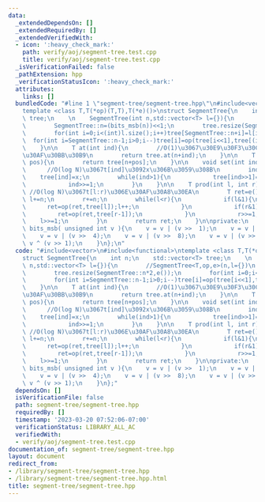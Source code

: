 ```yaml
---
data:
  _extendedDependsOn: []
  _extendedRequiredBy: []
  _extendedVerifiedWith:
  - icon: ':heavy_check_mark:'
    path: verify/aoj/segment-tree.test.cpp
    title: verify/aoj/segment-tree.test.cpp
  _isVerificationFailed: false
  _pathExtension: hpp
  _verificationStatusIcon: ':heavy_check_mark:'
  attributes:
    links: []
  bundledCode: "#line 1 \"segment-tree/segment-tree.hpp\"\n#include<vector>\n#include<functional>\n\
    template <class T,T(*op)(T,T),T(*e)()>\nstruct SegmentTree{\n    int n;\n    std::vector<T>\
    \ tree;\n    \n    SegmentTree(int n,std::vector<T> l={}){\n        //SegmentTree<T,op,e>(n,l={})\n\
    \        SegmentTree::n=(bits_msb(n))<<1;\n        tree.resize(SegmentTree::n*2,e());\n\
    \        for(int i=0;i<(int)l.size();i++)tree[SegmentTree::n+i]=l[i];\n      \
    \  for(int i=SegmentTree::n-1;i>0;i--)tree[i]=op(tree[i<<1],tree[(i<<1)+1]);\n\
    \    }\n\n    T at(int ind){\n        //O(1)\u3067\u30E9\u30F3\u30C0\u30E0\u30A2\
    \u30AF\u30BB\u30B9\n        return tree.at(n+ind);\n    }\n\n    T operator[](int\
    \ pos){\n        return tree[n+pos];\n    }\n\n    void set(int ind,T x){\n  \
    \      //O(log N)\u3067t[ind]\u3092x\u306B\u3059\u308B\n        ind+=n;\n    \
    \    tree[ind]=x;\n        while(ind>1){\n            tree[ind>>1]=op(tree[ind],tree[ind^1]);\n\
    \            ind>>=1;\n        }\n    }\n\n    T prod(int l, int r){\n       \
    \ //O(log N)\u3067t[l:r)\u306E\u30AF\u30A8\u30EA\n        T ret=e();\n       \
    \ l+=n;\n        r+=n;\n        while(l<r){\n            if(l&1){\n          \
    \      ret=op(ret,tree[l]);l++;\n            }\n            if(r&1){\n       \
    \         ret=op(ret,tree[r-1]);\n            }\n            r>>=1;\n        \
    \    l>>=1;\n        }\n        return ret;\n    }\n\nprivate:\n    unsigned int\
    \ bits_msb( unsigned int v ){\n    v = v | (v >>  1);\n    v = v | (v >>  2);\n\
    \    v = v | (v >>  4);\n    v = v | (v >>  8);\n    v = v | (v >> 16);\n    return\
    \ v ^ (v >> 1);\n    }\n};\n"
  code: "#include<vector>\n#include<functional>\ntemplate <class T,T(*op)(T,T),T(*e)()>\n\
    struct SegmentTree{\n    int n;\n    std::vector<T> tree;\n    \n    SegmentTree(int\
    \ n,std::vector<T> l={}){\n        //SegmentTree<T,op,e>(n,l={})\n        SegmentTree::n=(bits_msb(n))<<1;\n\
    \        tree.resize(SegmentTree::n*2,e());\n        for(int i=0;i<(int)l.size();i++)tree[SegmentTree::n+i]=l[i];\n\
    \        for(int i=SegmentTree::n-1;i>0;i--)tree[i]=op(tree[i<<1],tree[(i<<1)+1]);\n\
    \    }\n\n    T at(int ind){\n        //O(1)\u3067\u30E9\u30F3\u30C0\u30E0\u30A2\
    \u30AF\u30BB\u30B9\n        return tree.at(n+ind);\n    }\n\n    T operator[](int\
    \ pos){\n        return tree[n+pos];\n    }\n\n    void set(int ind,T x){\n  \
    \      //O(log N)\u3067t[ind]\u3092x\u306B\u3059\u308B\n        ind+=n;\n    \
    \    tree[ind]=x;\n        while(ind>1){\n            tree[ind>>1]=op(tree[ind],tree[ind^1]);\n\
    \            ind>>=1;\n        }\n    }\n\n    T prod(int l, int r){\n       \
    \ //O(log N)\u3067t[l:r)\u306E\u30AF\u30A8\u30EA\n        T ret=e();\n       \
    \ l+=n;\n        r+=n;\n        while(l<r){\n            if(l&1){\n          \
    \      ret=op(ret,tree[l]);l++;\n            }\n            if(r&1){\n       \
    \         ret=op(ret,tree[r-1]);\n            }\n            r>>=1;\n        \
    \    l>>=1;\n        }\n        return ret;\n    }\n\nprivate:\n    unsigned int\
    \ bits_msb( unsigned int v ){\n    v = v | (v >>  1);\n    v = v | (v >>  2);\n\
    \    v = v | (v >>  4);\n    v = v | (v >>  8);\n    v = v | (v >> 16);\n    return\
    \ v ^ (v >> 1);\n    }\n};"
  dependsOn: []
  isVerificationFile: false
  path: segment-tree/segment-tree.hpp
  requiredBy: []
  timestamp: '2023-03-20 07:52:06-07:00'
  verificationStatus: LIBRARY_ALL_AC
  verifiedWith:
  - verify/aoj/segment-tree.test.cpp
documentation_of: segment-tree/segment-tree.hpp
layout: document
redirect_from:
- /library/segment-tree/segment-tree.hpp
- /library/segment-tree/segment-tree.hpp.html
title: segment-tree/segment-tree.hpp
---
```

